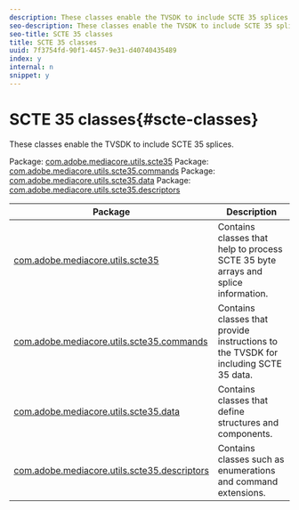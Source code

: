 ```yaml
---
description: These classes enable the TVSDK to include SCTE 35 splices.
seo-description: These classes enable the TVSDK to include SCTE 35 splices.
seo-title: SCTE 35 classes
title: SCTE 35 classes
uuid: 7f3754fd-90f1-4457-9e31-d40740435489
index: y
internal: n
snippet: y
---
```


# SCTE 35 classes{#scte-classes}

These classes enable the TVSDK to include SCTE 35 splices.

 Package: [com.adobe.mediacore.utils.scte35](https://help.adobe.com/en_US/primetime/api/psdk/asdoc-dhls_1.4/com/adobe/mediacore/utils/scte35/package-detail.html)  Package: [com.adobe.mediacore.utils.scte35.commands](https://help.adobe.com/en_US/primetime/api/psdk/asdoc-dhls_1.4/com/adobe/mediacore/utils/scte35/commands/package-detail.html)  Package: [com.adobe.mediacore.utils.scte35.data](https://help.adobe.com/en_US/primetime/api/psdk/asdoc-dhls_1.4/com/adobe/mediacore/utils/scte35/data/package-detail.html)  Package: [com.adobe.mediacore.utils.scte35.descriptors](https://help.adobe.com/en_US/primetime/api/psdk/asdoc-dhls_1.4/com/adobe/mediacore/utils/scte35/descriptors/package-detail.html) 

|  Package  | Description  |
|---|---|
| [com.adobe.mediacore.utils.scte35](https://help.adobe.com/en_US/primetime/api/psdk/asdoc-dhls_1.4/com/adobe/mediacore/utils/scte35/package-detail.html)  | Contains classes that help to process SCTE 35 byte arrays and splice information.  |
| [com.adobe.mediacore.utils.scte35.commands](https://help.adobe.com/en_US/primetime/api/psdk/asdoc-dhls_1.4/com/adobe/mediacore/utils/scte35/commands/package-detail.html)  | Contains classes that provide instructions to the TVSDK for including SCTE 35 data.  |
| [com.adobe.mediacore.utils.scte35.data](https://help.adobe.com/en_US/primetime/api/psdk/asdoc-dhls_1.4/com/adobe/mediacore/utils/scte35/data/package-detail.html)  | Contains classes that define structures and components.  |
| [com.adobe.mediacore.utils.scte35.descriptors](https://help.adobe.com/en_US/primetime/api/psdk/asdoc-dhls_1.4/com/adobe/mediacore/utils/scte35/descriptors/package-detail.html)  | Contains classes such as enumerations and command extensions.  |

